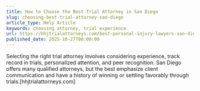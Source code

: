 ```yaml
---
title: How to Choose the Best Trial Attorney in San Diego
slug: choosing-best-trial-attorney-san-diego
article_type: Help Article
keywords: choosing attorney, trial experience
url: https://hhjtrialattorneys.com/best-personal-injury-lawyers-san-diego-ca/
published_date: 2025-10-27T00:00:00
---
```


Selecting the right trial attorney involves considering experience, track record in trials, personalized attention, and peer recognition. San Diego offers many qualified attorneys, but the best emphasize client communication and have a history of winning or settling favorably through trials.[hhjtrialattorneys.com]
